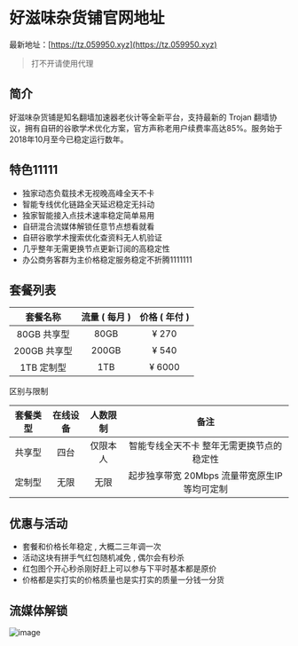 # 好滋味杂货铺官网地址

最新地址：[https://tz.059950.xyz](https://tz.059950.xyz)

> 打不开请使用代理

## 简介

好滋味杂货铺是知名翻墙加速器老伙计等全新平台，支持最新的 Trojan 翻墙协议，拥有自研的谷歌学术优化方案，官方声称老用户续费率高达85%。服务始于2018年10月至今已稳定运行数年。

## 特色11111

* 独家动态负载技术无视晚高峰全天不卡
* 智能专线优化链路全天延迟稳定无抖动
* 独家智能接入点技术速率稳定简单易用
* 自研混合流媒体解锁任意节点想看就看
* 自研谷歌学术搜索优化查资料无人机验证
* 几乎整年无需更换节点更新订阅的高稳定性
* 办公商务客群为主价格稳定服务稳定不折腾1111111

## 套餐列表

<table><thead><tr><th align="center">套餐名称</th><th align="center">流量 ( 每月 )</th><th align="center">价格 ( 年付 )</th></tr></thead><tbody><tr><td align="center">80GB 共享型</td><td align="center">80GB</td><td align="center">¥ 270</td></tr><tr><td align="center">200GB 共享型</td><td align="center">200GB</td><td align="center">¥ 540</td></tr><tr><td align="center">1TB 定制型</td><td align="center">1TB</td><td align="center">¥ 6000</td></tr></tbody></table>

区别与限制

<table><thead><tr><th align="center">套餐类型</th><th align="center">在线设备</th><th align="center">人数限制</th><th align="center">备注</th></tr></thead><tbody><tr><td align="center">共享型</td><td align="center">四台</td><td align="center">仅限本人</td><td align="center">智能专线全天不卡 整年无需更换节点的稳定性</td></tr><tr><td align="center">定制型</td><td align="center">无限</td><td align="center">无限</td><td align="center">起步独享带宽 20Mbps 流量带宽原生IP等均可定制</td></tr></tbody></table>

## 优惠与活动

* 套餐和价格长年稳定 , 大概二三年调一次
* 活动这块有拼手气红包随机减免 , 偶尔会有秒杀
* 红包图个开心秒杀刚好赶上可以参与下平时基本都是原价
* 价格都是实打实的价格质量也是实打实的质量一分钱一分货

## 流媒体解锁

![image](https://hao.iint.cc/img/sm.png)
